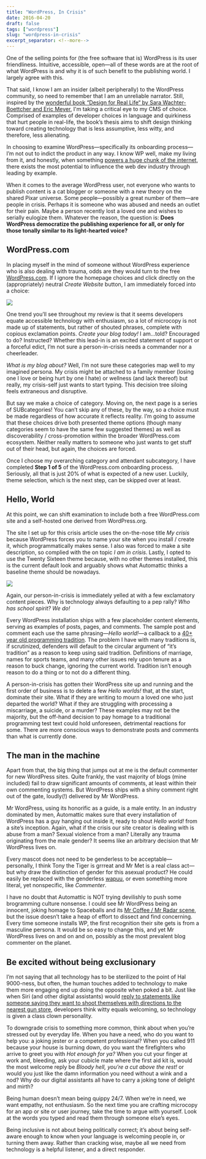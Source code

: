```yaml
---
title: "WordPress, In Crisis"
date: 2016-04-20
draft: false
tags: ["wordpress"]
slug: "wordpress-in-crisis"
excerpt_separator: <!--more-->
---
```


One of the selling points for (the free software that is) WordPress is its user friendliness. Intuitive, accessible, open&mdash;all of these words are at the root of what WordPress is and why it is of such benefit to the publishing world. I largely agree with this.

That said, I know I am an insider (albeit peripherally) to the WordPress community, so need to remember that I am an unreliable narrator. Still, inspired by the [wonderful book “Design for Real Life“ by Sara Wachter-Boettcher and Eric Meyer](https://abookapart.com/products/design-for-real-life), I'm taking a critical eye to my CMS of choice. Comprised of examples of developer choices in language and quirkiness that hurt people in real-life, the book’s thesis aims to shift design thinking toward creating technology that is less assumptive, less witty, and therefore, less alienating.

In choosing to examine WordPress&mdash;specifically its onboarding process&mdash;I’m not out to indict the product in any way. I know WP well, make my living from it, and honestly, when something [powers a huge chunk of the internet](http://w3techs.com/technologies/details/cm-wordpress/all/all), there exists the most potential to influence the web dev industry through leading by example.

<!--more-->

When it comes to the average WordPress user, not everyone who wants to publish content is a cat blogger or someone with a new theory on the shared Pixar universe. Some people—possibly a great number of them—are people in crisis. Perhaps it is someone who was abused and needs an outlet for their pain. Maybe a person recently lost a loved one and wishes to serially eulogize them. Whatever the reason, the question is: <strong>Does WordPress democratize the publishing experience for all, or only for those tonally similar to its light-hearted voice?</strong>

## WordPress.com
In placing myself in the mind of someone without WordPress experience who is also dealing with trauma, odds are they would turn to the free [WordPress.com](https://wordpress.com/). If I ignore the homepage choices and click directly on the (appropriately) neutral _Create Website_ button, I am immediately forced into a choice:

![](/assets/images/wpdotcom-onboarding.jpg)

One trend you’ll see throughout my review is that it seems developers equate accessible technology with enthusiasm, so a lot of microcopy is not made up of statements, but rather of shouted phrases, complete with copious exclamation points. _Create your blog today!_ I am...told? Encouraged to do? Instructed? Whether this lead-in is an excited statement of support or a forceful edict, I’m not sure a person-in-crisis needs a commander nor a cheerleader.

_What is my blog about?_ Well, I’m not sure these categories map well to my imagined persona. My crisis might be attached to a family member (losing one I love or being hurt by one I hate) or wellness (and lack thereof) but really, my crisis-self just wants to start typing. This decision tree siloing feels extraneous and disruptive.

But say we make a choice of category. Moving on, the next page is a series of SUBcategories! You can’t skip any of these, by the way, so a choice must be made regardless of how accurate it reflects reality. I’m going to assume that these choices drive both presented theme options (though many categories seem to have the same few suggested themes) as well as discoverability / cross-promotion within the broader WordPress.com ecosystem. Neither really matters to someone who just wants to get stuff out of their head, but again, the choices are forced.

Once I choose my overarching category and attendant subcategory, I have completed **Step 1 of 5** of the WordPress.com onboarding process. Seriously, all that is just 20% of what is expected of a new user. Luckily, theme selection, which is the next step, can be skipped over at least.

## Hello, World
At this point, we can shift examination to include both a free WordPress.com site and a self-hosted one derived from WordPress.org.

The site I set up for this crisis article uses the on-the-nose title _My crisis_ because WordPress forces you to name your site when you install / create it, which programmatically makes sense. I also was forced to make a site description, so complied with the on topic _I am in crisis_. Lastly, I opted to use the Twenty Sixteen theme because, with no other themes installed, this is the current default look and arguably shows what Automattic thinks a baseline theme should be nowadays.

![](/assets/images/wp-in-crisis.jpg)

Again, our person-in-crisis is immediately yelled at with a few exclamatory content pieces. Why is technology always defaulting to a pep rally? _Who has school spirit? We do!_

Every WordPress installation ships with a few placeholder content elements, serving as examples of posts, pages, and comments. The sample post and comment each use the same phrasing&mdash;_Hello world!_&mdash;a callback to a [40+ year old programming tradition](https://en.wikipedia.org/wiki/%22Hello,_World!%22_program#History). The problem I have with many traditions is, if scrutinized, defenders will default to the circular argument of “it’s tradition” as a reason to keep using said tradition. Definitions of marriage, names for sports teams, and many other issues rely upon tenure as a reason to buck change, ignoring the current world. Tradition isn’t enough reason to do a thing or to not do a different thing.

A person-in-crisis has gotten their WordPress site up and running and the first order of business is to delete a few _Hello worlds!_ that, at the start, dominate their site. What if they are writing to mourn a loved one who just departed the world? What if they are struggling with processing a miscarriage, a suicide, or a murder? These examples may not be the majority, but the off-hand decision to pay homage to a traditional programming test text could hold unforeseen, detrimental reactions for some. There are more conscious ways to demonstrate posts and comments than what is currently done.

## The man in the machine
Apart from that, the big thing that jumps out at me is the default commenter for new WordPress sites. Quite frankly, the vast majority of blogs (mine included) fail to draw significant amounts of comments, at least within their own commenting systems. But WordPress ships with a shiny comment right out of the gate, loudly(!) delivered by Mr WordPress.

Mr WordPress, using its honorific as a guide, is a male entity. In an industry dominated by men, Automattic makes sure that every installation of WordPress has a guy hanging out inside it, ready to shout _Hello world!_ from a site’s inception. Again, what if the crisis our site creator is dealing with is abuse from a man? Sexual violence from a man? Literally any trauma originating from the male gender? It seems like an arbitrary decision that Mr WordPress lives on.

Every mascot does not need to be genderless to be acceptable&mdash;personally, I think Tony the Tiger is grrreat and Mr Met is a real class act&mdash;but why draw the distinction of gender for this asexual product? He could easily be replaced with the genderless [wapuu](https://wapuu.jp/2015/12/12/wapuu-origins/), or even something more literal, yet nonspecific, like _Commenter_.

I have no doubt that Automattic is NOT trying devilishly to push some brogramming culture nonsense. I could see Mr WordPress being an innocent, joking homage to Spaceballs and its [Mr Coffee / Mr Radar scene](https://www.youtube.com/watch?v=20soJuwWFH4), but the issue doesn’t take a heap of effort to dissect and find concerning. Every time someone installs WP, the first recognition their site gets is from a masculine persona. It would be so easy to change this, and yet Mr WordPress lives on and on and on, possibly as the most prevalent blog commenter on the planet.

## Be excited without being exclusionary
I’m not saying that all technology has to be sterilized to the point of Hal 9000-ness, but often, the human touches added to technology to make them more engaging end up doing the opposite when poked a bit. Just like when Siri (and other digital assistants) would [reply to statements like someone saying they want to shoot themselves with directions to the nearest gun store](http://well.blogs.nytimes.com/2016/03/14/hey-siri-can-i-rely-on-you-in-a-crisis-not-always-a-study-finds/), developers think witty equals welcoming, so technology is given a class clown personality.

To downgrade crisis to something more common, think about when you’re stressed out by everyday life. When you have a need, who do you want to help you: a joking jester or a competent professional? When you called 911 because your house is burning down, do you want the firefighters who arrive to greet you with _Hot enough for ya?_ When you cut your finger at work and, bleeding, ask your cubicle mate where the first aid kit is, would the most welcome reply be _Bloody hell, you’re a cut above the rest!_ or would you just like the damn information you need without a wink and a nod? Why do our digital assistants all have to carry a joking tone of delight and mirth?

Being human doesn’t mean being quippy 24/7. When we’re in need, we want empathy, not enthusiasm. So the next time you are crafting microcopy for an app or site or user journey, take the time to argue with yourself. Look at the words you typed and read them through someone else’s eyes.

Being inclusive is not about being politically correct; it’s about being self-aware enough to know when your language is welcoming people in, or turning them away. Rather than cracking wise, maybe all we need from technology is a helpful listener, and a direct responder.
